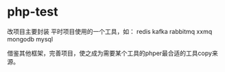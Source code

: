 # php-test
改项目主要封装 平时项目使用的一个工具，如：
redis kafka rabbitmq xxmq mongodb mysql 

借鉴其他框架，完善项目，使之成为需要某个工具的phper最合适的工具copy来源。
